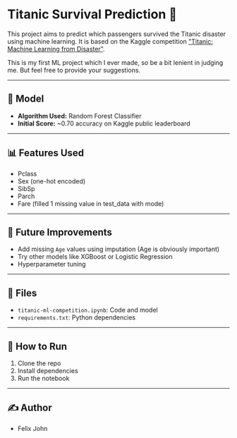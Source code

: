 # Titanic Survival Prediction 🚢

This project aims to predict which passengers survived the Titanic disaster using machine learning. It is based on the Kaggle competition ["Titanic: Machine Learning from Disaster"](https://www.kaggle.com/competitions/titanic).

This is my first ML project which I ever made, so be a bit lenient in judging me. But feel free to provide your suggestions.

---

## 🧠 Model
- **Algorithm Used:** Random Forest Classifier
- **Initial Score:** ~0.70 accuracy on Kaggle public leaderboard

---

## 📊 Features Used
- Pclass
- Sex (one-hot encoded)
- SibSp
- Parch
- Fare (filled 1 missing value in test_data with mode)

---

## 🔧 Future Improvements
- Add missing `Age` values using imputation (Age is obviously important)
- Try other models like XGBoost or Logistic Regression
- Hyperparameter tuning

---

## 📁 Files
- `titanic-ml-competition.ipynb`: Code and model
- `requirements.txt`: Python dependencies

---

## 🚀 How to Run
1. Clone the repo
2. Install dependencies
3. Run the notebook

---

## ✍️ Author
- Felix John

